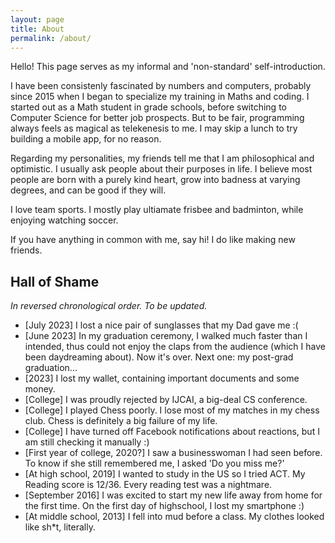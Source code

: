 ```yaml
---
layout: page
title: About
permalink: /about/
---
```


Hello! This page serves as my informal and 'non-standard' self-introduction.

I have been consistenly fascinated by numbers and computers, probably since 2015 when I began to specialize my training in Maths and coding. I started out as a Math student in grade schools, before switching to Computer Science for better job prospects. But to be fair, programming always feels as magical as telekenesis to me. I may skip a lunch to try building a mobile app, for no reason. 

Regarding my personalities, my friends tell me that I am philosophical and optimistic. I usually ask people about their purposes in life. I believe most people are born with a purely kind heart, grow into badness at varying degrees, and can be good if they will.

I love team sports. I mostly play ultiamate frisbee and badminton, while enjoying watching soccer.

If you have anything in common with me, say hi! I do like making new friends.

## Hall of Shame
*In reversed chronological order. To be updated.*
- [July 2023] I lost a nice pair of sunglasses that my Dad gave me :(
- [June 2023] In my graduation ceremony, I walked much faster than I intended, thus could not enjoy the claps from the audience (which I have been daydreaming about). Now it's over. Next one: my post-grad graduation...
- [2023] I lost my wallet, containing important documents and some money.
- [College] I was proudly rejected by IJCAI, a big-deal CS conference.
- [College] I played Chess poorly. I lose most of my matches in my chess club. Chess is definitely a big failure of my life.
- [College] I have turned off Facebook notifications about reactions, but I am still checking it manually :)
- [First year of college, 2020?] I saw a businesswoman I had seen before. To know if she still remembered me, I asked 'Do you miss me?'
- [At high school, 2019] I wanted to study in the US so I tried ACT. My Reading score is 12/36. Every reading test was a nightmare.
- [September 2016] I was excited to start my new life away from home for the first time. On the first day of highschool, I lost my smartphone :)
- [At middle school, 2013] I fell into mud before a class. My clothes looked like sh*t, literally.